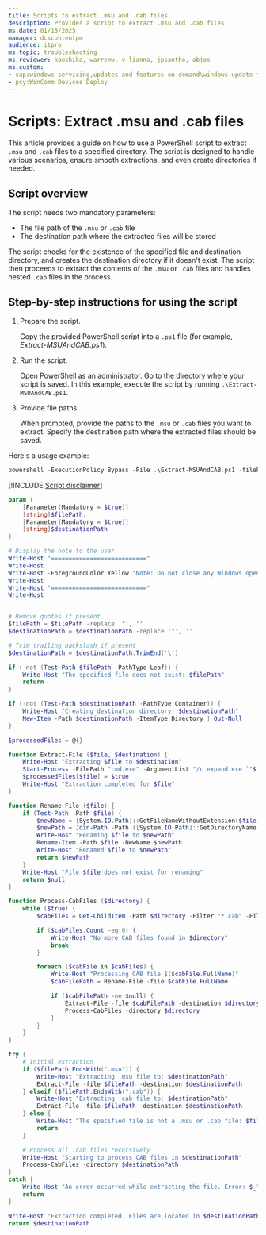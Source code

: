 ```yaml
---
title: Scripts to extract .msu and .cab files
description: Provides a script to extract .msu and .cab files.
ms.date: 01/15/2025
manager: dcscontentpm
audience: itpro
ms.topic: troubleshooting
ms.reviewer: kaushika, warrenw, v-lianna, jpsantho, abjos
ms.custom:
- sap:windows servicing,updates and features on demand\windows update fails - installation stops with error
- pcy:WinComm Devices Deploy
---
```

# Scripts: Extract .msu and .cab files

This article provides a guide on how to use a PowerShell script to extract `.msu` and `.cab` files to a specified directory. The script is designed to handle various scenarios, ensure smooth extractions, and even create directories if needed.

## Script overview

The script needs two mandatory parameters:

- The file path of the `.msu` or `.cab` file
- The destination path where the extracted files will be stored

The script checks for the existence of the specified file and destination directory, and creates the destination directory if it doesn't exist. The script then proceeds to extract the contents of the `.msu` or `.cab` files and handles nested `.cab` files in the process.

## Step-by-step instructions for using the script

1. Prepare the script.

    Copy the provided PowerShell script into a `.ps1` file (for example, *Extract-MSUAndCAB.ps1*).

2. Run the script.

    Open PowerShell as an administrator. Go to the directory where your script is saved. In this example, execute the script by running `.\Extract-MSUAndCAB.ps1`.

3. Provide file paths.

    When prompted, provide the paths to the `.msu` or `.cab` files you want to extract. Specify the destination path where the extracted files should be saved.

Here's a usage example:

```powershell
powershell -ExecutionPolicy Bypass -File .\Extract-MSUAndCAB.ps1 -filePath "C:\<path>\<yourfile>.msu" -destinationPath "C:\<path>\<destination>"
```

[!INCLUDE [Script disclaimer](../../includes/script-disclaimer.md)]

```PowerShell
param (
    [Parameter(Mandatory = $true)]
    [string]$filePath,
    [Parameter(Mandatory = $true)]
    [string]$destinationPath
)

# Display the note to the user
Write-Host "==========================="
Write-Host
Write-Host -ForegroundColor Yellow "Note: Do not close any Windows opened by this script until it is completed."
Write-Host
Write-Host "==========================="
Write-Host


# Remove quotes if present
$filePath = $filePath -replace '"', ''
$destinationPath = $destinationPath -replace '"', ''

# Trim trailing backslash if present
$destinationPath = $destinationPath.TrimEnd('\')

if (-not (Test-Path $filePath -PathType Leaf)) {
    Write-Host "The specified file does not exist: $filePath"
    return
}

if (-not (Test-Path $destinationPath -PathType Container)) {
    Write-Host "Creating destination directory: $destinationPath"
    New-Item -Path $destinationPath -ItemType Directory | Out-Null
}

$processedFiles = @{}

function Extract-File ($file, $destination) {
    Write-Host "Extracting $file to $destination"
    Start-Process -FilePath "cmd.exe" -ArgumentList "/c expand.exe `"$file`" -f:* `"$destination`" > nul 2>&1" -Wait -WindowStyle Hidden | Out-Null
    $processedFiles[$file] = $true
    Write-Host "Extraction completed for $file"
}

function Rename-File ($file) {
    if (Test-Path -Path $file) {
        $newName = [System.IO.Path]::GetFileNameWithoutExtension($file) + "_" + [System.Guid]::NewGuid().ToString("N") + [System.IO.Path]::GetExtension($file)
        $newPath = Join-Path -Path ([System.IO.Path]::GetDirectoryName($file)) -ChildPath $newName
        Write-Host "Renaming $file to $newPath"
        Rename-Item -Path $file -NewName $newPath
        Write-Host "Renamed $file to $newPath"
        return $newPath
    }
    Write-Host "File $file does not exist for renaming"
    return $null
}

function Process-CabFiles ($directory) {
    while ($true) {
        $cabFiles = Get-ChildItem -Path $directory -Filter "*.cab" -File | Where-Object { -not $processedFiles[$_.FullName] -and $_.Name -ne "wsusscan.cab" }

        if ($cabFiles.Count -eq 0) {
            Write-Host "No more CAB files found in $directory"
            break
        }

        foreach ($cabFile in $cabFiles) {
            Write-Host "Processing CAB file $($cabFile.FullName)"
            $cabFilePath = Rename-File -file $cabFile.FullName

            if ($cabFilePath -ne $null) {
                Extract-File -file $cabFilePath -destination $directory
                Process-CabFiles -directory $directory
            }
        }
    }
}

try {
    # Initial extraction
    if ($filePath.EndsWith(".msu")) {
        Write-Host "Extracting .msu file to: $destinationPath"
        Extract-File -file $filePath -destination $destinationPath
    } elseif ($filePath.EndsWith(".cab")) {
        Write-Host "Extracting .cab file to: $destinationPath"
        Extract-File -file $filePath -destination $destinationPath
    } else {
        Write-Host "The specified file is not a .msu or .cab file: $filePath"
        return
    }

    # Process all .cab files recursively
    Write-Host "Starting to process CAB files in $destinationPath"
    Process-CabFiles -directory $destinationPath
}
catch {
    Write-Host "An error occurred while extracting the file. Error: $_"
    return
}

Write-Host "Extraction completed. Files are located in $destinationPath"
return $destinationPath
```
